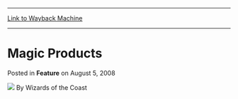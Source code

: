 
---
[Link to Wayback Machine](https://web.archive.org/web/20220705131139/https://magic.wizards.com/en/articles/archive/feature/magic-products-2008-08-05)

[_metadata_:wayback_url]:- "https://magic.wizards.com/en/articles/archive/feature/magic-products-2008-08-05"
[_metadata_:wayback_raw_url]:- "https://web.archive.org/web/20220705131139id_/https://magic.wizards.com/en/articles/archive/feature/magic-products-2008-08-05"
[_metadata_:wayback_capture_timestamp]:- "2022-07-05 13:11:39+00:00"
[_metadata_:publish_date]:- "2008-08-05"
[_metadata_:generator]:- "Drupal 7 (http://drupal.org)"
---


Magic Products
==============



 Posted in **Feature**
 on August 5, 2008 






![](https://media.magic.wizards.com/styles/auth_small/public/images/person/wizards_author.jpg)
By Wizards of the Coast






















